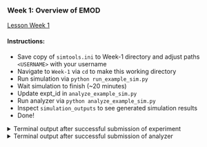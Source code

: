 ### Week 1: Overview of EMOD

[Lesson Week 1](https://faculty-enrich-2022.netlify.app/lessons/week-1/)


#### Instructions:

- Save copy of `simtools.ini` to Week-1 directory and adjust paths `<USERNAME>` with your username  
- Navigate to `Week-1` via `cd` to make this working directory
- Run simulation via `python run_example_sim.py`
- Wait simulation to finish (~20 minutes)
- Update expt_id in `analyze_example_sim.py`
- Run analyzer via `python analyze_example_sim.py`
- Inspect `simulation_outputs` to see generated simulation results
- Done!


<details><summary><span>Terminal output after successful submission of experiment</span></summary>
<p>

![img](../static/w1.1_console_runsim.png)
</p>
</details>


<details><summary><span>Terminal output after successful submission of analyzer</span></summary>
<p>

![img](../static/w1.1._console_analyzer.png)
</p>
</details>
